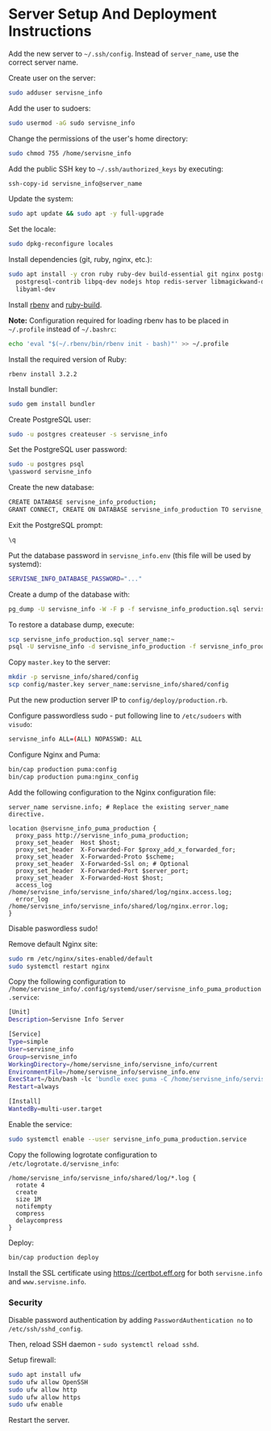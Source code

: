 # Server Setup And Deployment Instructions

Add the new server to `~/.ssh/config`. Instead of `server_name`, use the correct
server name.

Create user on the server:

```bash
sudo adduser servisne_info
```

Add the user to sudoers:

```bash
sudo usermod -aG sudo servisne_info
```

Change the permissions of the user's home directory:

```bash
sudo chmod 755 /home/servisne_info
```

Add the public SSH key to `~/.ssh/authorized_keys` by executing:

```bash
ssh-copy-id servisne_info@server_name
```

Update the system:

```bash
sudo apt update && sudo apt -y full-upgrade
```

Set the locale:

```bash
sudo dpkg-reconfigure locales
```

Install dependencies (git, ruby, nginx, etc.):

```bash
sudo apt install -y cron ruby ruby-dev build-essential git nginx postgresql \
  postgresql-contrib libpq-dev nodejs htop redis-server libmagickwand-dev \
  libyaml-dev
```

Install [rbenv](https://github.com/rbenv/rbenv) and [ruby-build](https://github.com/rbenv/ruby-build).

**Note:** Configuration required for loading rbenv has to be placed in `~/.profile` instead of `~/.bashrc`:

```bash
echo 'eval "$(~/.rbenv/bin/rbenv init - bash)"' >> ~/.profile
```

Install the required version of Ruby:

```
rbenv install 3.2.2
```

Install bundler:

```bash
sudo gem install bundler
```

Create PostgreSQL user:

```bash
sudo -u postgres createuser -s servisne_info
```

Set the PostgreSQL user password:

```bash
sudo -u postgres psql
\password servisne_info
```

Create the new database:

```bash
CREATE DATABASE servisne_info_production;
GRANT CONNECT, CREATE ON DATABASE servisne_info_production TO servisne_info;
```

Exit the PostgreSQL prompt:

```bash
\q
```

Put the database password in `servisne_info.env` (this file will be used by
systemd):

```bash
SERVISNE_INFO_DATABASE_PASSWORD="..."
```

Create a dump of the database with:

```bash
pg_dump -U servisne_info -W -F p -f servisne_info_production.sql servisne_info_production
```

To restore a database dump, execute:

```bash
scp servisne_info_production.sql server_name:~
psql -U servisne_info -d servisne_info_production -f servisne_info_production.sql
```

Copy `master.key` to the server:

```bash
mkdir -p servisne_info/shared/config
scp config/master.key server_name:servisne_info/shared/config
```

Put the new production server IP to `config/deploy/production.rb`.

Configure passwordless sudo - put following line to `/etc/sudoers` with
`visudo`:

```bash
servisne_info ALL=(ALL) NOPASSWD: ALL
```

Configure Nginx and Puma:

```bash
bin/cap production puma:config
bin/cap production puma:nginx_config
```

Add the following configuration to the Nginx configuration file:

```
server_name servisne.info; # Replace the existing server_name directive.

location @servisne_info_puma_production {
  proxy_pass http://servisne_info_puma_production;
  proxy_set_header  Host $host;
  proxy_set_header  X-Forwarded-For $proxy_add_x_forwarded_for;
  proxy_set_header  X-Forwarded-Proto $scheme;
  proxy_set_header  X-Forwarded-Ssl on; # Optional
  proxy_set_header  X-Forwarded-Port $server_port;
  proxy_set_header  X-Forwarded-Host $host;
  access_log /home/servisne_info/servisne_info/shared/log/nginx.access.log;
  error_log /home/servisne_info/servisne_info/shared/log/nginx.error.log;
}
```

Disable paswordless sudo!

Remove default Nginx site:

```bash
sudo rm /etc/nginx/sites-enabled/default
sudo systemctl restart nginx
```

Copy the following configuration to `/home/servisne_info/.config/systemd/user/servisne_info_puma_production.service`:

```bash
[Unit]
Description=Servisne Info Server

[Service]
Type=simple
User=servisne_info
Group=servisne_info
WorkingDirectory=/home/servisne_info/servisne_info/current
EnvironmentFile=/home/servisne_info/servisne_info.env
ExecStart=/bin/bash -lc 'bundle exec puma -C /home/servisne_info/servisne_info/shared/puma.rb'
Restart=always

[Install]
WantedBy=multi-user.target
```

Enable the service:

```bash
sudo systemctl enable --user servisne_info_puma_production.service
```

Copy the following logrotate configuration to `/etc/logrotate.d/servisne_info`:

```
/home/servisne_info/servisne_info/shared/log/*.log {
  rotate 4
  create
  size 1M
  notifempty
  compress
  delaycompress
}
```

Deploy:

```bash
bin/cap production deploy
```

Install the SSL certificate using https://certbot.eff.org for both
`servisne.info` and `www.servisne.info`.

### Security

Disable password authentication by adding `PasswordAuthentication no` to
`/etc/ssh/sshd_config`.

Then, reload SSH daemon - `sudo systemctl reload sshd`.

Setup firewall:

```bash
sudo apt install ufw
sudo ufw allow OpenSSH
sudo ufw allow http
sudo ufw allow https
sudo ufw enable
```

Restart the server.
